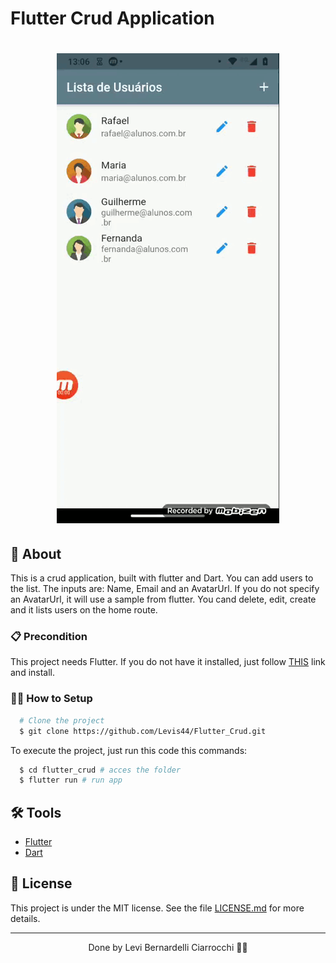 # Flutter Crud Application

<h1 align="center">
  <img 
    src="img/video.gif"
  />
</h1>

## 🚀 About

This is a crud application, built with flutter and Dart. You can add users to the list. The inputs are: Name, Email and an AvatarUrl. If you do not specify an AvatarUrl, it will use a sample from flutter. You cand delete, edit, create and it lists users on the home route.

### 📋 Precondition

This project needs Flutter. If you do not have it installed, just follow [THIS](https://flutter.dev/docs/get-started/install) link and install.

### 👨‍💻 How to Setup

```bash
  # Clone the project
  $ git clone https://github.com/Levis44/Flutter_Crud.git
```

To execute the project, just run this code this commands:

```sh
  $ cd flutter_crud # acces the folder
  $ flutter run # run app
```

## 🛠️ Tools

- [Flutter](https://flutter.dev/docs/get-started/install)
- [Dart](https://dart.dev/guides)

## 📝 License

This project is under the MIT license. See the file [LICENSE.md](LICENSE) for more details.

---

<p align="center">Done by Levi Bernardelli Ciarrocchi ✌🏼</p>
